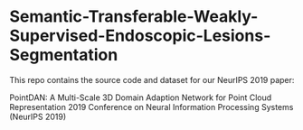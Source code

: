 # Semantic-Transferable-Weakly-Supervised-Endoscopic-Lesions-Segmentation

This repo contains the source code and dataset for our NeurIPS 2019 paper:

PointDAN: A Multi-Scale 3D Domain Adaption Network for Point Cloud Representation
2019 Conference on Neural Information Processing Systems (NeurIPS 2019)

